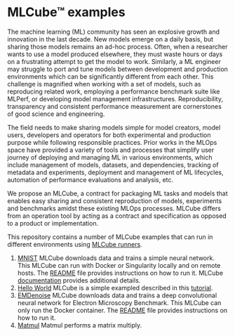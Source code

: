 # MLCube™ examples

The machine learning (ML) community has seen an explosive growth and innovation in the last decade. New models emerge 
on a daily basis, but sharing those models remains an ad-hoc process. Often, when a researcher wants to use a model 
produced elsewhere, they must waste hours or days on a frustrating attempt to get the model to work. Similarly, a ML 
engineer may struggle to port and tune models between development and production environments which can be significantly 
different from each other. This challenge is magnified when working with a set of models, such as reproducing related 
work, employing a performance benchmark suite like MLPerf, or developing model management infrastructures. 
Reproducibility, transparency and consistent performance measurement are cornerstones of good science and engineering. 

The field needs to make sharing models simple for model creators, model users, developers and operators for both 
experimental and production purpose while following responsible practices. Prior works in the MLOps space have provided 
a variety of tools and processes that simplify user journey of deploying and managing ML in various environments, 
which include management of models, datasets, and dependencies, tracking of metadata and experiments, deployment and 
management of ML lifecycles, automation of performance evaluations and analysis, etc.

We propose an MLCube, a contract for packaging ML tasks and models that enables easy sharing and consistent reproduction 
of models, experiments and benchmarks amidst these existing MLOps processes. MLCube differs from an operation tool by 
acting as a contract and specification as opposed to a product or implementation. 

This repository contains a number of MLCube examples that can run in different environments using 
[MLCube runners](https://github.com/mlperf/mlcube). 

1. [MNIST](./mnist) MLCube downloads data and trains a simple neural network. This MLCube can run with Docker or
   Singularity locally and on remote hosts. The [README](./mnist/README.md) file provides instructions on how to run it.
   MLCube [documentation](https://mlperf.github.io/mlcube/getting-started/mnist/) provides additional details. 
2. [Hello World](./hello_world) MLCube is a simple exampled described in this 
   [tutorial](https://mlperf.github.io/mlcube/getting-started/hello-world/).
3. [EMDenoise](./emdenoise) MLCube downloads data and trains a deep convolutional neural network
   for Electron Microscopy Benchmark. This MLCube can only run the Docker container.
   The [README](./emdenoise/README.md) file provides instructions on how to run it.
4. [Matmul](./matmul) Matmul performs a matrix multiply. 


